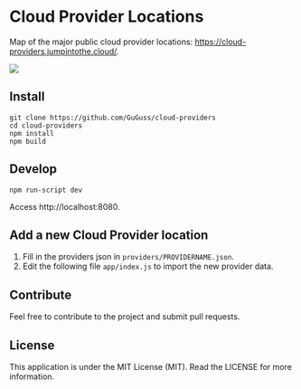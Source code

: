 # Cloud Provider Locations

Map of the major public cloud provider locations: https://cloud-providers.jumpintothe.cloud/.

![](https://where.jumpintothe.cloud/assets/images/map.png)

## Install

```
git clone https://github.com/GuGuss/cloud-providers
cd cloud-providers
npm install
npm build
```

## Develop

```
npm run-script dev
```

Access http://localhost:8080.

## Add a new Cloud Provider location

1. Fill in the providers json in `providers/PROVIDERNAME.json`.
2. Edit the following file `app/index.js` to import the new provider data.

## Contribute

Feel free to contribute to the project and submit pull requests.

## License

This application is under the MIT License (MIT). Read the LICENSE for more information.
